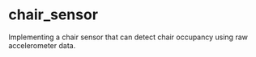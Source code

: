 # chair_sensor
Implementing a chair sensor that can detect chair occupancy using raw accelerometer data.
